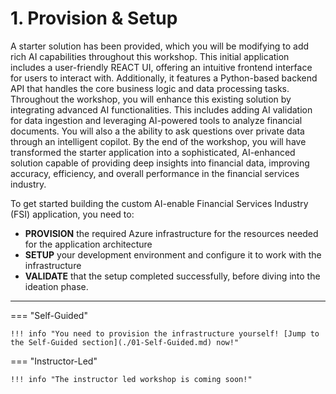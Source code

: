 # 1. Provision & Setup

A starter solution has been provided, which you will be modifying to add rich AI capabilities throughout this workshop. This initial application includes a user-friendly REACT UI, offering an intuitive frontend interface for users to interact with. Additionally, it features a Python-based backend API that handles the core business logic and data processing tasks. Throughout the workshop, you will enhance this existing solution by integrating advanced AI functionalities. This includes adding AI validation for data ingestion and leveraging AI-powered tools to analyze financial documents. You will also a the ability to ask questions over private data through an intelligent copilot. By the end of the workshop, you will have transformed the starter application into a sophisticated, AI-enhanced solution capable of providing deep insights into financial data, improving accuracy, efficiency, and overall performance in the financial services industry.

To get started building the custom AI-enable Financial Services Industry (FSI) application, you need to:

- **PROVISION** the required Azure infrastructure for the resources needed for the application architecture
- **SETUP** your development environment and configure it to work with the infrastructure
- **VALIDATE** that the setup completed successfully, before diving into the ideation phase.

---

=== "Self-Guided"

    !!! info "You need to provision the infrastructure yourself! [Jump to the Self-Guided section](./01-Self-Guided.md) now!"  

=== "Instructor-Led"

    !!! info "The instructor led workshop is coming soon!"
<!--
    !!! info "You will use a pre-provisioned VM from Skillable! [Jump ahead to the Instructor-Led section.](./02-Instructor-Led.md)"
-->
